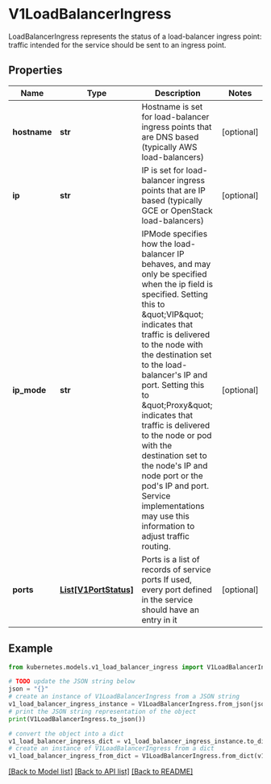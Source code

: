 # V1LoadBalancerIngress

LoadBalancerIngress represents the status of a load-balancer ingress point: traffic intended for the service should be sent to an ingress point.

## Properties

Name | Type | Description | Notes
------------ | ------------- | ------------- | -------------
**hostname** | **str** | Hostname is set for load-balancer ingress points that are DNS based (typically AWS load-balancers) | [optional] 
**ip** | **str** | IP is set for load-balancer ingress points that are IP based (typically GCE or OpenStack load-balancers) | [optional] 
**ip_mode** | **str** | IPMode specifies how the load-balancer IP behaves, and may only be specified when the ip field is specified. Setting this to \&quot;VIP\&quot; indicates that traffic is delivered to the node with the destination set to the load-balancer&#39;s IP and port. Setting this to \&quot;Proxy\&quot; indicates that traffic is delivered to the node or pod with the destination set to the node&#39;s IP and node port or the pod&#39;s IP and port. Service implementations may use this information to adjust traffic routing. | [optional] 
**ports** | [**List[V1PortStatus]**](V1PortStatus.md) | Ports is a list of records of service ports If used, every port defined in the service should have an entry in it | [optional] 

## Example

```python
from kubernetes.models.v1_load_balancer_ingress import V1LoadBalancerIngress

# TODO update the JSON string below
json = "{}"
# create an instance of V1LoadBalancerIngress from a JSON string
v1_load_balancer_ingress_instance = V1LoadBalancerIngress.from_json(json)
# print the JSON string representation of the object
print(V1LoadBalancerIngress.to_json())

# convert the object into a dict
v1_load_balancer_ingress_dict = v1_load_balancer_ingress_instance.to_dict()
# create an instance of V1LoadBalancerIngress from a dict
v1_load_balancer_ingress_from_dict = V1LoadBalancerIngress.from_dict(v1_load_balancer_ingress_dict)
```
[[Back to Model list]](../README.md#documentation-for-models) [[Back to API list]](../README.md#documentation-for-api-endpoints) [[Back to README]](../README.md)



